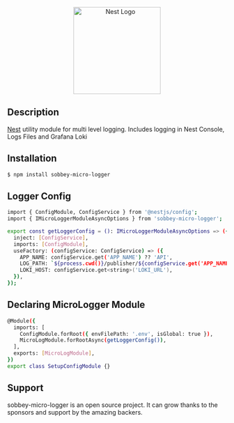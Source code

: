 <p align="center">
  <a href="https://nestjs.com/" target="blank"><img src="https://nestjs.com/img/logo-small.svg" width="200" alt="Nest Logo" /></a>
</p>

[circleci-image]: https://img.shields.io/circleci/build/github/nestjs/nest/master?token=abc123def456
[circleci-url]: https://circleci.com/gh/nestjs/nest

## Description

[Nest](https://github.com/nestjs/nest) utility module for multi level logging.
Includes logging in Nest Console, Logs Files and Grafana Loki

## Installation

```bash
$ npm install sobbey-micro-logger
```

## Logger Config

```bash
import { ConfigModule, ConfigService } from '@nestjs/config';
import { IMicroLoggerModuleAsyncOptions } from 'sobbey-micro-logger';

export const getLoggerConfig = (): IMicroLoggerModuleAsyncOptions => ({
  inject: [ConfigService],
  imports: [ConfigModule],
  useFactory: (configService: ConfigService) => ({
    APP_NAME: configService.get('APP_NAME') ?? 'API',
    LOG_PATH: `${process.cwd()}/publisher/${configService.get('APP_NAME')}`,
    LOKI_HOST: configService.get<string>('LOKI_URL'),
  }),
});

```

## Declaring MicroLogger Module

```bash
@Module({
  imports: [
    ConfigModule.forRoot({ envFilePath: '.env', isGlobal: true }),
    MicroLogModule.forRootAsync(getLoggerConfig()),
  ],
  exports: [MicroLogModule],
})
export class SetupConfigModule {}
```

## Support

sobbey-micro-logger is an open source project. It can grow thanks to the sponsors and support by the amazing backers.


